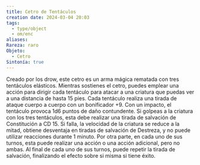 ```yaml
---
title: Cetro de Tentáculos
creation date: 2024-03-04 20:03
tags:
  - type/object
  - om/enc
aliases: 
Rareza: raro
Objeto:
  - Cetro
Sintonía: true
---
```

Creado por los drow, este cetro es un arma mágica rematada con tres tentáculos elásticos. Mientras sostienes el cetro, puedes emplear una acción para dirigir cada tentáculo para atacar a una criatura que puedas ver a una distancia de hasta 15 pies. Cada tentáculo realiza una tirada de ataque cuerpo a cuerpo con un bonificador +9. Con un impacto, el tentáculo provoca 1d6 puntos de daño contundente. Si golpeas a la criatura con los tres tentáculos, esta debe realizar una tirada de salvación de Constitución a CD 15. Si falla, la velocidad de la criatura se reduce a la mitad, obtiene desventaja en tiradas de salvación de Destreza, y no puede utilizar reacciones durante 1 minuto. Por otra parte, en cada uno de sus turnos, esta puede realizar una acción o una acción adicional, pero no ambas. Al final de cada uno de sus turnos, puede repetir la tirada de salvación, finalizando el efecto sobre si misma si tiene éxito.